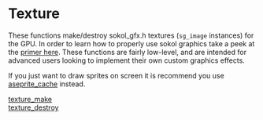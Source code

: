 # Texture

These functions make/destroy sokol_gfx.h textures (`sg_image` instances) for the GPU. In order to learn how to properly use sokol graphics take a peek at the [primer here](https://github.com/RandyGaul/cute_framework/blob/master/doc/graphics/sokol.md). These functions are fairly low-level, and are intended for advanced users looking to implement their own custom graphics effects.

If you just want to draw sprites on screen it is recommend you use [aseprite_cache](https://github.com/RandyGaul/cute_framework/blob/master/doc/graphics/aseprite_cache) instead.

[texture_make](https://github.com/RandyGaul/cute_framework/blob/master/doc/graphics/texture/texture_make.md)  
[texture_destroy](https://github.com/RandyGaul/cute_framework/blob/master/doc/graphics/texture/texture_destroy.md)  

